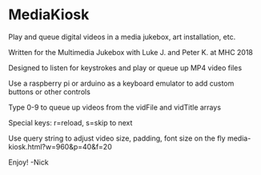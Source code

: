 # MediaKiosk
Play and queue digital videos in a media jukebox, art installation, etc.


Written for the Multimedia Jukebox with Luke J. and Peter K. at MHC 2018

Designed to listen for keystrokes and play or queue up MP4 video files

Use a raspberry pi or arduino as a keyboard emulator to add 
custom buttons or other controls

Type 0-9 to queue up videos from the vidFile and vidTitle arrays

Special keys: r=reload, s=skip to next

Use query string to adjust video size, padding, font size on the fly
media-kiosk.html?w=960&p=40&f=20

Enjoy! -Nick

